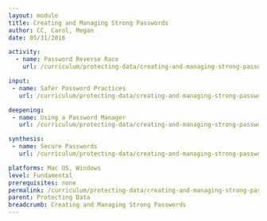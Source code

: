 ```yaml
---
layout: module
title: Creating and Managing Strong Passwords
author: CC, Carol, Megan
date: 05/31/2016

activity:
  - name: Password Reverse Race
    url: /curriculum/protecting-data/creating-and-managing-strong-passwords/activity/password-reverse-race/

input:
 - name: Safer Password Practices
   url: /curriculum/protecting-data/creating-and-managing-strong-passwords/input/safer-password-practices/

deepening:
 - name: Using a Password Manager
   url: /curriculum/protecting-data/creating-and-managing-strong-passwords/deepening/using-a-password-manager/

synthesis:
 - name: Secure Passwords
   url: /curriculum/protecting-data/creating-and-managing-strong-passwords/synthesis/secure-passwords/

platforms: Mac OS, Windows
level: Fundamental
prerequisites: none
permalink: /curriculum/protecting-data/creating-and-managing-strong-passwords
parent: Protecting Data
breadcrumb: Creating and Managing Strong Passwords
---
```


